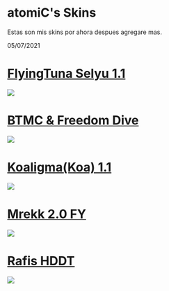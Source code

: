 # atomiC's Skins

Estas son mis skins por ahora despues agregare mas. 

05/07/2021

# [FlyingTuna Selyu 1.1](https://www.mediafire.com/file/10yv0iwzd9vn7zh/-_%2523_re%253BowoTuna_v1.1_%25E3%2580%258ESelyu%25E3%2580%258F_%2523_-.osk/file)
![](https://skins.osuck.net/uploads/posts/2020-08/1596468449_screenshot9247.jpg)

# [BTMC & Freedom Dive](https://drive.google.com/drive/folders/1NytOsVVuJoYG4d57GZcbkggR65EkP6S9)
![](https://i.ppy.sh/19743f9a911d966fca64a81c018ee380dba163a3/68747470733a2f2f692e696d6775722e636f6d2f74696563544e482e706e67)

# [Koaligma(Koa) 1.1](https://mega.nz/folder/pKwCyCDT#4hFHiCPBYIzw0RSgfD4pWQ/folder/YGRxlC5J)
![](https://camo.githubusercontent.com/fc9e2aabfcaccbfcdb8f3bf36e9e26f4c898356d35c4adc04b7ecc5eaf4731d9/68747470733a2f2f692e696d6775722e636f6d2f456142375259472e706e67)

# [Mrekk 2.0 FY](https://www.mediafire.com/file/rdwpbmrojuds0m0/-_%2523_Mrekk_%25282.0%2529_%25C2%25ABFY%25C2%25BB_%2523-.osk/file)
![](https://skins.osuck.net/uploads/posts/2021-02/1613753120_screenshot9229.jpg)

# [Rafis HDDT](https://drive.google.com/file/d/1aJh7apqZTrXvWkwNVhzBfIVcG821hxx2/view)
![](https://drive.google.com/file/d/1aJh7apqZTrXvWkwNVhzBfIVcG821hxx2/view)
